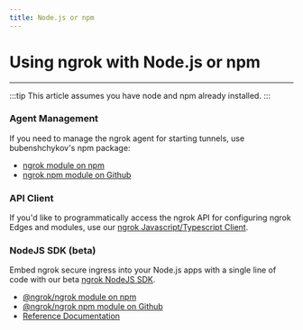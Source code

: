 ```yaml
---
title: Node.js or npm
---
```


# Using ngrok with Node.js or npm

---

:::tip
This article assumes you have node and npm already installed.
:::

### Agent Management

If you need to manage the ngrok agent for starting tunnels, use bubenshchykov's npm package:

- [ngrok module on npm](https://www.npmjs.com/package/ngrok)
- [ngrok npm module on Github](https://github.com/bubenshchykov/ngrok)

### API Client

If you'd like to programmatically access the ngrok API for configuring ngrok Edges and modules, use our [ngrok Javascript/Typescript Client](https://github.com/ngrok/ngrok-api-typescript).

### NodeJS SDK (beta)

Embed ngrok secure ingress into your Node.js apps with a single line of code with our beta [ngrok NodeJS SDK](https://github.com/ngrok/ngrok-nodejs).

- [@ngrok/ngrok module on npm](https://www.npmjs.com/package/@ngrok/ngrok)
- [@ngrok/ngrok npm module on Github](https://github.com/ngrok/ngrok-nodejs)
- [Reference Documentation](https://ngrok.github.io/ngrok-nodejs/)
